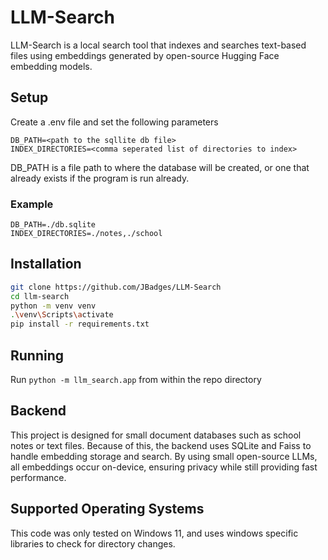 # LLM-Search
LLM-Search is a local search tool that indexes and searches text-based files using embeddings generated by open-source Hugging Face embedding models.

## Setup
Create a .env file and set the following parameters
```
DB_PATH=<path to the sqllite db file>
INDEX_DIRECTORIES=<comma seperated list of directories to index>
```
DB_PATH is a file path to where the database will be created, or one that already exists if the program is run already.
### Example
```
DB_PATH=./db.sqlite
INDEX_DIRECTORIES=./notes,./school
```

## Installation
```bash
git clone https://github.com/JBadges/LLM-Search
cd llm-search
python -m venv venv
.\venv\Scripts\activate
pip install -r requirements.txt
```
## Running
Run `python -m llm_search.app` from within the repo directory

## Backend
This project is designed for small document databases such as school notes or text files. Because of this, the backend uses SQLite and Faiss to handle embedding storage and search. By using small open-source LLMs, all embeddings occur on-device, ensuring privacy while still providing fast performance.

## Supported Operating Systems
This code was only tested on Windows 11, and uses windows specific libraries to check for directory changes.

